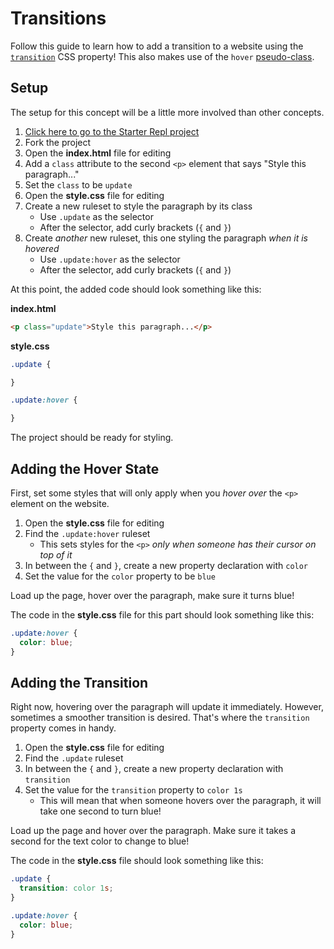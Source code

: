 # Transitions
Follow this guide to learn how to add a transition to a website using the [`transition`](https://www.w3schools.com/css/css3_transitions.asp) CSS property! This also makes use of the `hover` [pseudo-class](https://www.w3schools.com/css/css_pseudo_classes.asp).

## Setup
The setup for this concept will be a little more involved than other concepts.

1. [Click here to go to the Starter Repl project](https://replit.com/@HylandOutreach/MoreCssStart)
1. Fork the project
1. Open the **index.html** file for editing
1. Add a `class` attribute to the second `<p>` element that says "Style this paragraph..."
1. Set the `class` to be `update`
1. Open the **style.css** file for editing
1. Create a new ruleset to style the paragraph by its class
    - Use `.update` as the selector
    - After the selector, add curly brackets (`{` and `}`)
1. Create _another_ new ruleset, this one styling the paragraph _when it is hovered_
    - Use `.update:hover` as the selector
    - After the selector, add curly brackets (`{` and `}`)

At this point, the added code should look something like this:

**index.html**

```html
<p class="update">Style this paragraph...</p>
```

**style.css**

```css
.update {

}

.update:hover {

}
```

The project should be ready for styling.

## Adding the Hover State
First, set some styles that will only apply when you _hover over_ the `<p>` element on the website.

1. Open the **style.css** file for editing
1. Find the `.update:hover` ruleset
    - This sets styles for the `<p>` _only when someone has their cursor on top of it_
1. In between the `{` and `}`, create a new property declaration with `color`
1. Set the value for the `color` property to be `blue`

Load up the page, hover over the paragraph, make sure it turns blue!

The code in the **style.css** file for this part should look something like this:

```css
.update:hover {
  color: blue;
}
```

## Adding the Transition
Right now, hovering over the paragraph will update it immediately. However, sometimes a smoother transition is desired. That's where the `transition` property comes in handy.

1. Open the **style.css** file for editing
1. Find the `.update` ruleset
1. In between the `{` and `}`, create a new property declaration with `transition`
1. Set the value for the `transition` property to `color 1s`
    - This will mean that when someone hovers over the paragraph, it will take one second to turn blue!

Load up the page and hover over the paragraph. Make sure it takes a second for the text color to change to blue!

The code in the **style.css** file should look something like this:

```css
.update {
  transition: color 1s;
}

.update:hover {
  color: blue;
}
```
